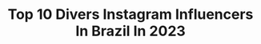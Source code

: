 ---
title: Top 10 Divers Instagram Influencers In Brazil In 2023
description: >-
  Find top divers Instagram influencers in Brazil in 2023. Most popular hashtags: #brasil #influencer #tbt.
platform: Instagram
hits: 868
text_top: Discover the best Instagram profiles on inBeat.
text_bottom: Our search engine aggregates 868 Instagram influencers like this in Brazil for you to contact.
profiles:
  - username: "sebastianismos"
    fullname: >-
      tropikal punk
    bio: >-
      🌴💀 Quase ganhamos um Grammy 💀🌴 👨‍👩‍👧‍👦 : @franciscoelhombreoficial diversão e foda-se 👇🏼 VIDEOCLIPS 👇🏼
    location: "Brazil"
    followers: 33500
    engagement: 773
    commentsToLikes: 0.059749
    id: ck6tjoih4349l0j71bof85lkg
    verified: false
    hashtags: "#baroesdapunkadinha, #tropikalpunk, #sebastianismos, #jaloo"
  - username: "thayanenesi"
    fullname: >-
      Thayane Nesi Teixeira
    bio: >-
      🌸 Maquiagem | Treinos | Diversão 📍Balneário Rincão/SC 🇧🇷Seleção Brasileira de Karatê🇧🇷 •Procurando futuro nessa vida de aspirante a blogueira•
    location: "Brazil"
    followers: 7023
    engagement: 4198
    commentsToLikes: 0.041880
    id: ck8t4hyn46vrq0j78tcksckgi
    verified: false
    hashtags: "#love, #bhfyp, #natalcomthayanenesi, #tbt"
  - username: "claud1o_"
    fullname: >-
      ℂ𝕝𝕒𝕦𝕕𝕚𝕠 ℝ𝕚𝕓𝕖𝕚𝕣𝕠
    bio: >-
      🔥 Use-me e abuse-me! 🏊‍♀️ Carioca e escorpiano ♏️ LifeStyle, Viagens & Diversão. 🎬 Atitude é tudo! ❤️ #️⃣ #Claud1o_ @claud1o_
    location: "Brazil"
    followers: 21236
    engagement: 347
    commentsToLikes: 0.079603
    id: ck9weu8rjluxi0j78kj1kas1z
    verified: false
    hashtags: "#beardlover, #bear, #bearlife, #beardlife"
  - username: "gioemanu.butzke"
    fullname: >-
      Giovanna e Manuella
    bio: >-
      Gio e Manu são irmãs e influencers ❤️ Dicas de moda, diversão, passeios, hotéis e restaurantes. Joinville - SC adm @alinebutzkesouza
    location: "Brazil"
    followers: 56676
    engagement: 223
    commentsToLikes: 0.072202
    id: ck6tmergw7pnq0j712nr1oi5j
    verified: false
    hashtags: "#editorialscfk"
  - username: "beatrice"
    fullname: >-
      Beatrice T. Stopa
    bio: >-
      Dia a dia real e dicas q vc pode confiar. Moda, carreira, assuntos necessários, causa animal e diversão jobs@messs.com.br comercialbeatrice@gmail.com
    location: "Brazil"
    followers: 46207
    engagement: 162
    commentsToLikes: 0.058226
    id: ck0vwf3chte2b0i19ilgilit8
    verified: false
    hashtags: "#momentolabasque, #nailart, #nail, #minhasoleah"
  - username: "layantuness"
    fullname: >-
      LAY GAMA ANTUNES
    bio: >-
      Ba - ☀️ • Iae babies, tudo bem com vocês? 🥰 • Beleza, autoestima e diversão. 💄💃🏼 • Bacharela em Direito ⚖️ 👩🏼‍💼 @labeautyy_
    location: "Brazil"
    followers: 12221
    engagement: 1553
    commentsToLikes: 0.639348
    id: ckaov2ayi2t8e0i78tqcnp14j
    verified: false
    hashtags: "#reels, #modafeminina, #makeup, #tutorial"
  - username: "orlandices"
    fullname: >-
      MARINA - Orlandices
    bio: >-
      Bom Dia & Gargalhada & Mickey & Muita diversão. Assessoria de viagem... direto das Orlandias. @compra_usa_store
    location: "Brazil"
    followers: 86957
    engagement: 117
    commentsToLikes: 0.051393
    id: ck0w0ps4jffvv0i19h1ndio2g
    verified: false
    hashtags: "#celebration, #waltdisneyworld, #comprasemorlando, #brasileirosemorlando"
  - username: "lucaskerkhoff"
    fullname: >-
      Lucas kerkhoff
    bio: >-
      Filho de um Deus vivo! Modelo/tiktoker (+441K) Master Scuba Diver @paditv 🇧🇷🇵🇾🇦🇷🇬🇧🇱🇺🇫🇷🇺🇾🇨🇱🇲🇽 Lifestyle/Travels 📍Maringa-PR/P.Porã-MS
    location: "Brazil"
    followers: 147778
    engagement: 208
    commentsToLikes: 0.057942
    id: ckf5ukjsfl81d0j23eoc186hc
    verified: false
    hashtags: "#fyp, #reelsinstagram, #explore, #viral"
  - username: "henriquefrancoo"
    fullname: >-
      Henrique Franco 📍
    bio: >-
      ✨ Por puro amor e diversão!! 🤍 🌏 Castanhal/Belém-PA
    location: "Brazil"
    followers: 18349
    engagement: 323
    commentsToLikes: 0.061102
    id: ckf5olz8s2tfv0j23zr7j67gf
    verified: false
    hashtags: "#brasil, #bussitdownchallenge, #challenger, #informatica"
  - username: "blogmaedamanuela"
    fullname: >-
      Manuela por Mamãe Camila
    bio: >-
      Moda e Estilo em forma de diversão! ✨👗 FASHIONISMO COM INFÂNCIA ☆☆☆ 📱Dicas | App | Edição Perfil administrado pela mamãe @camila495 👩‍🚀 Uberlândia-MG
    location: "Brazil"
    followers: 26001
    engagement: 112
    commentsToLikes: 0.412043
    id: ck15ra4ex6ww10i19lm15n6is
    verified: false
    hashtags: "#centershoppinguberlandia, #curlykids, #digitalinfluencermirim, #modelomirim"
---